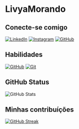 # LivyaMorando

## Conecte-se comigo

[![LinkedIn](https://img.shields.io/badge/LinkedIn-F08080?style=for-the-badge&logo=linkedin&logoColor=0E76A8)](https://www.linkedin.com/in/livya-morando-085554156/)
[![Instagram](https://img.shields.io/badge/Instagram-F08080?style=for-the-badge&logo=instagram)](https://www.instagram.com/morando_de_morar/)
[![GitHub](https://img.shields.io/badge/GitHub-F08080?style=for-the-badge&logo=github)](https://github.com/LivyaMorando)

## Habilidades

[![GitHub](https://img.shields.io/badge/GitHub-F08080?style=for-the-badge&logo=github)](https://github.com/LivyaMorando)
[![Git](https://img.shields.io/badge/Git-F08080?style=for-the-badge&logo=Git)](https://github.com/LivyaMorando)

## GitHub Status

![GitHub Stats](https://github-readme-stats.vercel.app/api?username=LivyaMorando&theme=transparent&bg_color=F08080&border_color=DB7093&show_icons=true&icon_color=8B4513&title_color=8B4513&text_color=FFF)

## Minhas contribuíções

[![GitHub Streak](https://streak-stats.demolab.com/?user=LivyaMorando&theme=bear&background=F08080&border=DB7093&dates=FFF)](https://github.com/LivyaMorando/dio-lab-open-source/tree/main/utils)

